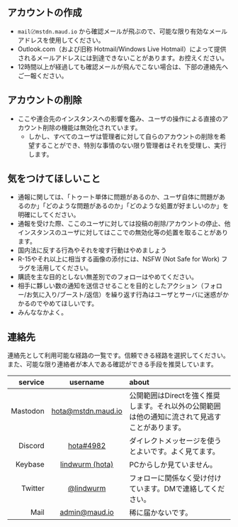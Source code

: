 <!-- TITLE: about -->
<!-- SUBTITLE: mstdn.maud.io について -->

## アカウントの作成

- `mail〄mstdn.maud.io` から確認メールが飛ぶので、可能な限り有効なメールアドレスを使用してください。
- Outlook.com（および旧称 Hotmail/Windows Live Hotmail）によって提供されるメールアドレスには到達できないことがあります。お控えください。
- 12時間以上が経過しても確認メールが飛んでこない場合は、下部の連絡先へご一報ください。

## アカウントの削除

- ここや連合先のインスタンスへの影響を鑑み、ユーザの操作による直接のアカウント削除の機能は無効化されています。
  - しかし、すべてのユーザは管理者に対して自らのアカウントの削除を希望することができ、特別な事情のない限り管理者はそれを受理し、実行します。

## 気をつけてほしいこと

- 通報に関しては、「トゥート単体に問題があるのか、ユーザ自体に問題があるのか」「どのような問題があるのか」「どのような処置が好ましいのか」を明確にしてください。
- 通報を受けた際、ここのユーザに対しては投稿の削除/アカウントの停止、他インスタンスのユーザに対してはここでの無効化等の処置を取ることがあります。
- 国内法に反する行為やそれを唆す行動はやめましょう
- R-15やそれ以上に相当する画像の添付には、NSFW (Not Safe for Work) フラグを活用してください。
- 購読を主な目的としない無差別でのフォローはやめてください。
- 相手に夥しい数の通知を送信させることを目的としたアクション（フォロー/お気に入り/ブースト/返信）を繰り返す行為はユーザとサーバに迷惑がかかるのでやめてほしいです。
- みんななかよく。

## 連絡先

連絡先として利用可能な経路の一覧です。信頼できる経路を選択してください。また、可能な限り連絡者が本人である確認ができる手段を推奨しています。

| service | username | about |
|---:|:---:|:---|
| Mastodon | [hota@mstdn.maud.io](https://mstdn.maud.io/@hota) | 公開範囲はDirectを強く推奨します。それ以外の公開範囲は他の通知に流されて見逃すことがあります。
| Discord | [hota#4982](/discord) | ダイレクトメッセージを使うとよいです。よく見てます。
| Keybase | [lindwurm (hota)](https://keybase.io/hota) | PCからしか見ていません。
| Twitter | [@lindwurm](https://twitter.com/lindwurm) | フォローに関係なく受け付けています。DMで連絡してください。
| Mail | [admin@maud.io]() | 稀に届かないです。